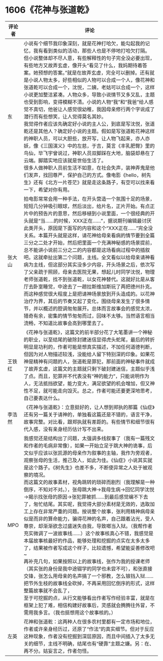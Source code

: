 # 1606《花神与张道乾》

评论者 | 评论 |
|---|---|
东|小说有个细节我印象深刻，就是花神打哈欠，能勾起我的记忆，我有看到类似的活动，那些人也是不停地打哈欠打隔。<br/>但小说整体却不尽人意，有些解释性的句子完全没必要出现，有些地方又故弄玄虚，像开头“看见了什么，我妈期待着答案。她预想的答案。”就是在故弄玄虚，完全可以删掉。还有就是小说人物太多，好些相似的人物可以合成一个人，像花神和张道乾可以合成一个，沈悦，二姨，老姑可以合成一个，这样小说更加整洁紧凑。人物众多，导致小说情节又多又乱，主题也受到影响，变得模糊不清。小说的人物“我”和“我爸”给人感觉不真切，他爸让人感觉很幼稚，我因母亲修行两个字说成了潜行而有些想笑，让人觉得莫名其妙。<br/>我觉得作者应该先确定好小说的主人公，到底是写沈悦，张道乾还是其他人？确定好小说的主题。假如是写张道乾花神这样的神职人员，可以大胆些，放开写，让人物飞起来，亦人亦妖，像《三国演义》中的左慈，于吉，莫言《丰乳肥臀》里的鸟仙，毕飞宇曾说过，神职人员双脚踩在大地，脑袋却悬在了云端。脚踏实地应该就是世俗生活了。<br/>很多人做神职人员前生活不如意，在社会失声，装神弄鬼是他们发声，找回尊严，保护自己的方式。像电影《hello，树先生》还有《北方一片苍茫》就是走这条路子，有空可以找来看一下，希望对你有用。
张大山|拍电影常常会用一种手法，在开头营造一个氛围十足的场景，短短几分钟吸引眼球，然后淡出，给片名，正片开始。有点正片中的预告片的意思，然后移植到小说里面，一个很经典的开头就是“当……的时候，XXX正在……”，据说期刊编辑最讨厌此类开头，原因是下面写的内容和这个“XXX正在……”完全没关系。本篇开头就是这样，请花神给母亲看病的情节要到全篇三分之二处才开始，然后把里面一个充满神秘感的场景提前，总不能讲小说前三分之二的内容都是这场看病过程中的插叙吧。这就牵扯出第二个问题，主线。全文看似以给母亲请神看病为主线，但这部分其实没多少内容，开头场景之后，依次写了父亲疏于照顾，母亲去医院无果，想起儿时同学沈悦，物理老师张道乾，找不到张道乾，以女花神替代。这就好比是从客厅去卧室睡觉，中途去了一趟拉斯维加斯玩了两把德州扑克。而这种感觉很大程度上是把请神场景放到开头造成的。以花神治疗为界，其后的节奏又起了变化，围绕母亲发生了很多情节，并以概述的腔调匆匆展开。总体而言故事会的感觉太浓，猎奇有余，密集的情节匆匆而过，回味不太够。当然语言相当流畅，不知道比故事会高到哪里去了。
王铁红|《花神与张道乾》，这篇文的前半部分花了大笔墨讲一个神秘的职业，以至结尾的破除封建迷信显得虎头蛇尾，最后的转折明显是功利的，作者可能是想真实描述，不加任何道德判断，但因为对人物描述较浅，没能给人留下特别深的印象。如果花神是精神有问题的人，张道乾是罪犯，那前面的神秘事件就成了故弄玄虚，这篇文的主题就只剩下破封建迷信，主题似乎浅了点。而且，犯罪并不代表没有“神的能力”，只能说明作为人，无法抵挡欲望，能力变大，满足欲望的机会增加，但又神性不足，就可能走向毁灭。总之，作者可能还要更深地思考，自己要表达什么。
李浩然|《花神与张道乾》：立意挺好的，让人想到郑执的那篇《仙症》还有另一篇关于请神的，单独看这篇还是不错的，语言干净，故事完整。对比看，跟郑执就有差距的。有些情节和细节很有代入感，没有亲身经历估计写不出来。
MPO|我感觉还是结构出了问题，太强调多线叙事了（我有一篇残文和作者的毛病非常像），如果一开始立足于跳大神的诡事，后文似乎应该以张凯源的母亲作为叙事的主轴，我作为旁观者，观察张母的生活，推己及人，如此为佳。《仙症》小说其实就是这个路子。《树先生》也差不多，不断使异常之人处于被观察的境况。<br/>而这篇文的故事素材，视角跳转的琐碎而剧烈（我理解是一种倒序，不知对不对。），张母跳大神→我母生病→回忆同学沈悦→揭示找张母的原因→张犯罪被抓……到最后感觉编不下去了，匆忙结尾。其实呢，我觉得大部分素材是无效的，选取加工上存在非常严重的问题。按说整个故事，张利用精神病母亲似是而非的算命能力，骗得花神的名声，自己跟着沾光，受人尊崇，却渐渐欲念过盛迷失自我，导致啷当入狱。（我帮作者充实微调了一波故事线……）这个故事核真心不错，我感觉是本届故事核最好的作品，能够处理和挖掘的点实在太多太多了，结果被作者写成这个样子，比较遗憾，希望能妥善修改吧~<br/>再补充几句，如果按照以上的故事线，张作为我的授课老师（其实张的身份是我中途辍学的同学也未尝不可），和张直接交锋，张怎么用母亲的名声搞了一个邪教，怎么锒铛入狱……把节外生枝的故事线全砍掉，不再采用回忆倒序的形式，这样整篇故事就不会乱了，<br/>至于可挖掘的点，从行文能够看出作者写作经验丰富，就是在框架上犯了难，相信构建好故事后，灵感就会腾腾往外冒，不需用我多言。（我也挺想用这个故事核的。）
左英|花神和张道乾：这两种人在很多农村里都有一定市场和地位，作者或许亲身经历过，还原了“作法”的真实细节。但对于反应这种现象，作者没有挖掘到深层原因，而且中间插入了太多无关的细节，主线不明确，结尾也有“硬靠”主题之嫌。另：在、再不分。姑妄言之，作者勿怪。
